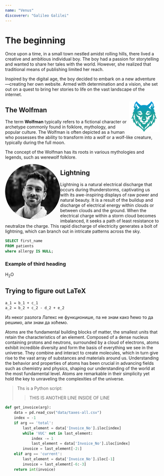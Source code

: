 ```yaml
---
name: "Venus"
discoverer: "Galileo Galilei"
---
```


# The beginning

Once upon a time, in a small town nestled amidst rolling hills, there lived a creative and ambitious individual boy. The boy had a passion for storytelling and wanted to share her tales with the world. However, she realized that traditional means of publishing limited her reach.

Inspired by the digital age, the boy decided to embark on a new adventure—creating her own website. Armed with determination and a vision, she set out on a quest to bring her stories to life on the vast landscape of the internet.

<img align="right" width="100" height="100"  title="Image title" alt="Another image" width="350" src="files/img/favicon.png">

## The Wolfman

The term **Wolfman** typically refers to a fictional character or archetype commonly found in folklore, mythology, and popular culture. The Wolfman is often depicted as a human who possesses the ability to transform into a wolf or a wolf-like creature, typically during the full moon.

The concept of the Wolfman has its roots in various mythologies and legends, such as werewolf folklore. 

<img align="left" width="180" title="My image" alt="My profile image" src="files/img/Vlad_profile_xs.png" style="border-radius:50%">

## Lightning

Lightning is a natural electrical discharge that occurs during thunderstorms, captivating us with its awe-inspiring displays of raw power and natural beauty. It is a result of the buildup and discharge of electrical energy within clouds or between clouds and the ground. When the electrical charge within a storm cloud becomes imbalanced, it seeks a path of least resistance to neutralize the charge. This rapid discharge of electricity generates a bolt of lightning, which can branch out in intricate patterns across the sky.

```sql
SELECT first_name
FROM patients
where allergy IS NULL;
```

### Example of third heading

H<sub>2</sub>O

## Trying to figure out LaTeX

```latex
a_1 = b_1 + c_1  
a_2 = b_2 + c_2 - d_2 + e_2
```

Из неког разлога Латекс не функционише, па не знам како ћемо то да решимо, али знам да хоћемо.

Atoms are the fundamental building blocks of matter, the smallest units that retain the characteristics of an element. Composed of a dense nucleus containing protons and neutrons, surrounded by a cloud of electrons, atoms exhibit incredible diversity and form the basis of everything we see in the universe. They combine and interact to create molecules, which in turn give rise to the vast array of substances and materials around us. Understanding the behavior and properties of atoms has been crucial in advancing fields such as chemistry and physics, shaping our understanding of the world at the most fundamental level. Atoms are remarkable in their simplicity yet hold the key to unraveling the complexities of the universe.

> Ths is a Python script:
>> THIS IS ANOTHER LINE INSIDE OF LINE

```python
def get_invoice(arg):
    data = pd.read_csv("data/taxes-all.csv")
    index = -1
    if arg == 'total':
        last_element = data['Invoice_No'].iloc[index]
        while 'VUC' not in last_element:
            index -= 1
            last_element = data['Invoice_No'].iloc[index]
        invoice = last_element[-2:]
    elif arg == 'current':
        last_element = data['Invoice_No'].iloc[-1]
        invoice = last_element[-6:-3]
    return int(invoice)
```